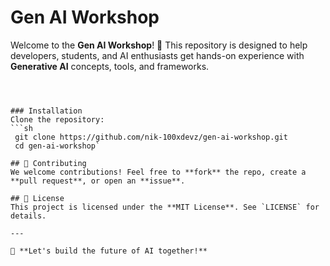 # Gen AI Workshop

Welcome to the **Gen AI Workshop**! 🚀 This repository is designed to help developers, students, and AI enthusiasts get hands-on experience with **Generative AI** concepts, tools, and frameworks.


```



### Installation
Clone the repository:
```sh
 git clone https://github.com/nik-100xdevz/gen-ai-workshop.git
 cd gen-ai-workshop`

## 🤝 Contributing
We welcome contributions! Feel free to **fork** the repo, create a **pull request**, or open an **issue**.

## 📜 License
This project is licensed under the **MIT License**. See `LICENSE` for details.

---

🚀 **Let's build the future of AI together!**

